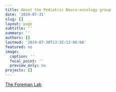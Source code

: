 ```yaml
---
title: About the Pediatric Neuro-oncology group
date: '2019-07-31'
slug: []
layout: page
subtitle: ''
summary: ''
authors: []
lastmod: '2019-07-30T13:32:12-06:00'
featured: no
image:
  caption: ''
  focal_point: ''
  preview_only: no
projects: []
---
```



[The Foreman Lab](https://medschool.cuanschutz.edu/pediatrics/sections/hematology-oncology-and-bone-marrow-transplantation/research-labs/foreman-lab)
